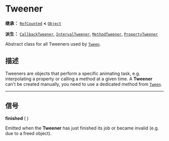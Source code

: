 <!-- ⚠ 请勿编辑本文件 ⚠ -->
<!-- 本文档使用脚本从 WeDot 引擎源码仓库生成。 -->
<!-- 生成脚本：https://github.com/WeDot-Engine/WeDot/tree/master/doc/tools/make_md.py； -->
<!-- 原文件：https://github.com/WeDot-Engine/WeDot/tree/master/doc/classes/Tweener.xml。 -->

<div id="_class_tweener"></div>

# Tweener

**继承：** [`RefCounted`](class_refcounted.md) **<** [`Object`](class_object.md)

**派生：** [`CallbackTweener`](class_callbacktweener.md), [`IntervalTweener`](class_intervaltweener.md), [`MethodTweener`](class_methodtweener.md), [`PropertyTweener`](class_propertytweener.md)

Abstract class for all Tweeners used by [`Tween`](class_tween.md).

## 描述

Tweeners are objects that perform a specific animating task, e.g. interpolating a property or calling a method at a given time. A **Tweener** can't be created manually, you need to use a dedicated method from [`Tween`](class_tween.md).

<!-- rst-class:: classref-section-separator -->

---

## 信号

<div id="_class_class_tweener_signal_finished"></div>

**finished** ( ) <div id="class_tweener_signal_finished"></div>

Emitted when the **Tweener** has just finished its job or became invalid (e.g. due to a freed object).

[^virtual]: 本方法通常需要用户覆盖才能生效。
[^const]: 本方法无副作用，不会修改该实例的任何成员变量。
[^vararg]: 本方法除了能接受在此处描述的参数外，还能够继续接受任意数量的参数。
[^constructor]: 本方法用于构造某个类型。
[^static]: 调用本方法无需实例，可直接使用类名进行调用。
[^operator]: 本方法描述的是使用本类型作为左操作数的有效运算符。
[^bitfield]: 这个值是由下列位标志构成位掩码的整数。
[^void]: 无返回值。
